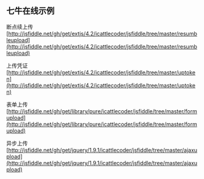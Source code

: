 七牛在线示例
---
断点续上传
[http://jsfiddle.net/gh/get/extjs/4.2/icattlecoder/jsfiddle/tree/master/resumbleupload](http://jsfiddle.net/gh/get/extjs/4.2/icattlecoder/jsfiddle/tree/master/resumbleupload)

上传凭证
[http://jsfiddle.net/gh/get/extjs/4.2/icattlecoder/jsfiddle/tree/master/uptoken](http://jsfiddle.net/gh/get/extjs/4.2/icattlecoder/jsfiddle/tree/master/uptoken)

表单上传
[http://jsfiddle.net/gh/get/library/pure/icattlecoder/jsfiddle/tree/master/formupload](http://jsfiddle.net/gh/get/library/pure/icattlecoder/jsfiddle/tree/master/formupload)

异步上传
[http://jsfiddle.net/gh/get/jquery/1.9.1/icattlecoder/jsfiddle/tree/master/ajaxupload](http://jsfiddle.net/gh/get/jquery/1.9.1/icattlecoder/jsfiddle/tree/master/ajaxupload)